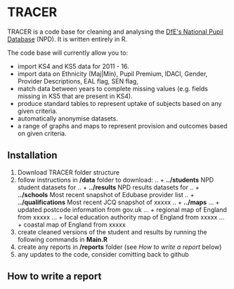 # TRACER

TRACER is a code base for cleaning and analysing the [DfE's National Pupil Database](https://www.gov.uk/government/collections/national-pupil-database) (NPD). It is written entirely in R.

The code base will currently allow you to:
 - import KS4 and KS5 data for 2011 - 16.
 - import data on Ethnicity (Maj|Min), Pupil Premium, IDACI, Gender, Provider Descriptions, EAL flag, SEN flag, 
 - match data between years to complete missing values (e.g. fields missing in KS5 that are present in KS4).
 - produce standard tables to represent uptake of subjects based on any given criteria.
 - automatically anonymise datasets.
 - a range of graphs and maps to represent provision and outcomes based on given criteria.
 
## Installation

1. Download TRACER folder structure
2. follow instructions in __/data__ folder to download: 
.. + __../students__  NPD student datasets for
.. + __../results__ NPD results datasets for 
.. + __../schools__ Most recent snapshot of Edubase provider list
.. + __../qualifications__ Most recent JCQ snapshot of xxxxx
.. + __../maps__ 
... + updated postcode information from gov.uk
... + regional map of England from xxxxx
... + local education authority map of England from xxxxx
... + coastal map of England from xxxxx
3. create cleaned versions of the student and results by running the following commands in __Main.R__
4. create any reports in __/reports__ folder (see _How to write a report_ below)
5. any updates to the code, consider comitting back to github

## How to write a report
